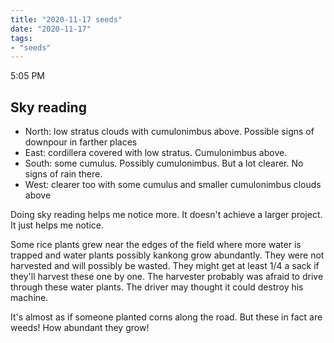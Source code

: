 ```yaml
---
title: "2020-11-17 seeds"
date: "2020-11-17"
tags:
- "seeds"
---
```


5:05 PM

## Sky reading

- North: low stratus clouds with cumulonimbus above. Possible signs of downpour in farther places
- East: cordillera covered with low stratus. Cumulonimbus above.
- South: some cumulus. Possibly cumulonimbus. But a lot clearer. No signs of rain there.
- West: clearer too with some cumulus and smaller cumulonimbus clouds above

Doing sky reading helps me notice more. It doesn't achieve a larger project. It just helps me notice.

Some rice plants grew near the edges of the field where more water is trapped and water plants possibly kankong grow abundantly. They were not harvested and will possibly be wasted. They might get at least 1/4 a sack if they'll harvest these one by one. The harvester probably was afraid to drive through these water plants. The driver may thought it could destroy his machine.

It's almost as if someone planted corns along the road. But these in fact are weeds! How abundant they grow!